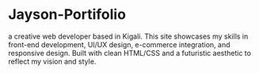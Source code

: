 # Jayson-Portifolio
a creative web developer based in Kigali. This site showcases my skills in front-end development, UI/UX design, e-commerce integration, and responsive design. Built with clean HTML/CSS and a futuristic aesthetic to reflect my vision and style.
